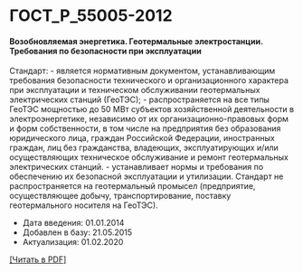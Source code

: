 # ГОСТ_Р_55005-2012

#### Возобновляемая энергетика. Геотермальные электростанции. Требования по безопасности при эксплуатации

Стандарт: - является нормативным документом, устанавливающим требования безопасности технического и организационного характера при эксплуатации и техническом обслуживании геотермальных электрических станций (ГеоТЭС); - распространяется на все типы ГеоТЭС мощностью до 50 МВт субъектов хозяйственной деятельности в электроэнергетике, независимо от их организационно-правовых форм и форм собственности, в том числе на предприятия без образования юридического лица, граждан Российской Федерации, иностранных граждан, лиц без гражданства, владеющих, эксплуатирующих и/или осуществляющих техническое обслуживание и ремонт геотермальных электрических станций. - устанавливает нормы и требования по обеспечению их безопасной эксплуатации и утилизации. Стандарт не распространяется на геотермальный промысел (предприятие, осуществляющее добычу, транспортирование, поставку геотермального носителя на ГеоТЭС).

- Дата введения: 01.01.2014
- Добавлен в базу: 21.05.2015
- Актуализация: 01.02.2020

<a onclick="openFileCallback('https://standartgost.ru/g/ГОСТ_Р_55005-2012.pdf', 'ГОСТ_Р_55005-2012.pdf');" href="#">[Читать в PDF]</a>